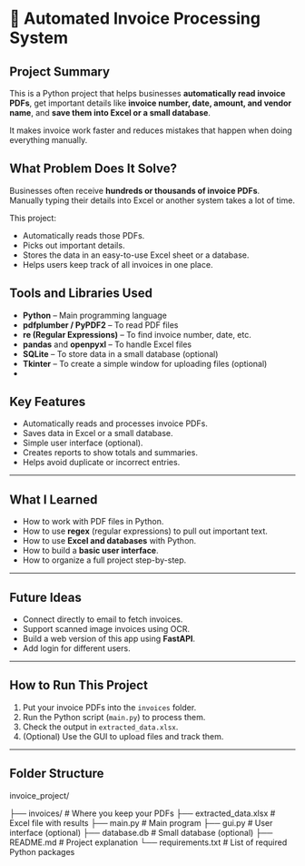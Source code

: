 
# 📄 Automated Invoice Processing System

##  Project Summary
This is a Python project that helps businesses **automatically read invoice PDFs**, get important details like **invoice number, date, amount, and vendor name**, and **save them into Excel or a small database**.

It makes invoice work faster and reduces mistakes that happen when doing everything manually.


##  What Problem Does It Solve?
Businesses often receive **hundreds or thousands of invoice PDFs**. Manually typing their details into Excel or another system takes a lot of time.

This project:
- Automatically reads those PDFs.
- Picks out important details.
- Stores the data in an easy-to-use Excel sheet or a database.
- Helps users keep track of all invoices in one place.


##  Tools and Libraries Used
- **Python** – Main programming language
- **pdfplumber / PyPDF2** – To read PDF files
- **re (Regular Expressions)** – To find invoice number, date, etc.
- **pandas** and **openpyxl** – To handle Excel files
- **SQLite** – To store data in a small database (optional)
- **Tkinter** – To create a simple window for uploading files (optional)
- 

##  Key Features
- Automatically reads and processes invoice PDFs.
- Saves data in Excel or a small database.
- Simple user interface (optional).
- Creates reports to show totals and summaries.
- Helps avoid duplicate or incorrect entries.

---

##  What I Learned
- How to work with PDF files in Python.
- How to use **regex** (regular expressions) to pull out important text.
- How to use **Excel and databases** with Python.
- How to build a **basic user interface**.
- How to organize a full project step-by-step.

---

##  Future Ideas
- Connect directly to email to fetch invoices.
- Support scanned image invoices using OCR.
- Build a web version of this app using **FastAPI**.
- Add login for different users.

---

##  How to Run This Project

1. Put your invoice PDFs into the `invoices` folder.
2. Run the Python script (`main.py`) to process them.
3. Check the output in `extracted_data.xlsx`.
4. (Optional) Use the GUI to upload files and track them.

---

##  Folder Structure
invoice_project/

├── invoices/ # Where you keep your PDFs
├── extracted_data.xlsx # Excel file with results
├── main.py # Main program
├── gui.py # User interface (optional)
├── database.db # Small database (optional)
├── README.md # Project explanation
└── requirements.txt # List of required Python packages

